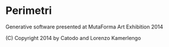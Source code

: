 Perimetri
=========

Generative software presented at MutaForma Art Exhibition 2014

(C) Copyright 2014 by Catodo and Lorenzo Kamerlengo


